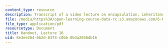 ```yaml
---
content_type: resource
description: Transcript of a video lecture on encapsulation, inheritance, and shadowing.
file: /media/https%3A/open-learning-course-data-rc.s3.amazonaws.com/6-00-introduction-to-computer-science-and-programming-fall-2008/8e3ee2646b2d6373c0bb0b3a2036db16_lec16.pdf
file_type: application/pdf
resourcetype: Document
title: Handout, Lecture 16
uid: 8e3ee264-6b2d-6373-c0bb-0b3a2036db16
---
```

